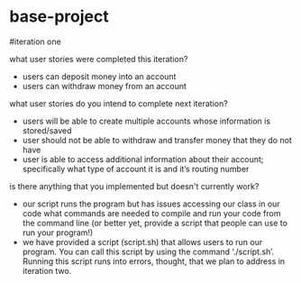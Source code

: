 # base-project

#iteration one

what user stories were completed this iteration?
- users can deposit money into an account 
- users can withdraw money from an account

what user stories do you intend to complete next iteration?
- users will be able to create multiple accounts whose information is stored/saved
- user should not be able to withdraw and transfer money that they do not have
- user is able to access additional information about their account; specifically what type of account it is and it’s routing number 

is there anything that you implemented but doesn't currently work?
- our script runs the program but has issues accessing our class in our code
what commands are needed to compile and run your code from the command line (or better yet, provide a script that people can use to run your program!)
- we have provided a script (script.sh) that allows users to run our program. You can call this script by using the command ‘./script.sh’. Running this script runs into errors, thought, that we plan to address in iteration two.

